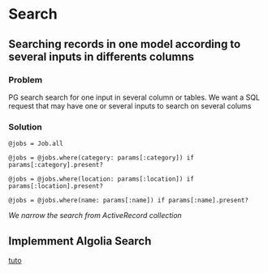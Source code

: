 # Search

## **Searching records in one model according to several inputs in differents columns**

### Problem
PG search search for one input in several column or tables. We want a SQL request that may have one or several inputs to search on several colums

### Solution

   `@jobs = Job.all`
   
   `@jobs = @jobs.where(category: params[:category]) if params[:category].present?`
   
   `@jobs = @jobs.where(location: params[:location]) if params[:location].present?`
   
   `@jobs = @jobs.where(name: params[:name]) if params[:name].present?`
   

*We narrow the search from ActiveRecord collection*


## Implemment Algolia Search

[tuto](https://gist.github.com/Martin-Alexander/95cf3272a4ac7e6905eaecf53f66687d)
